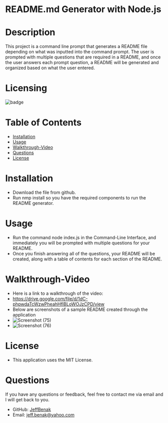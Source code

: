 # README.md Generator with Node.js
# Description
This project is a command line prompt that generates a README file depending on what was inputted into the command prompt. 
The user is prompted with multiple questions that are required in a README, and once the user answers each prompt question, a README will be generated and organized based on what the user entered.
# Licensing
![badge](https://img.shields.io/badge/license-MIT-blue)
# Table of Contents 
- [Installation](#installation)
- [Usage](#usage)
- [Walkthrough-Video](#walkthrough-video)
- [Questions](#questions)
- [License](#license)
# Installation
- Download the file from github.
- Run nmp install so you have the required components to run the README generator.
# Usage 
- Run the command node index.js in the Command-Line Interface, and immediately you will be prompted with multiple questions for your README. 
- Once you finish answering all of the questions, your README will be created, along with a table of contents for each section of the README.
# Walkthrough-Video 
- Here is a link to a walkthrough of the video:
- https://drive.google.com/file/d/1dC-phpwdaTcWzwPheahHfIBLoWOJzCPD/view
- Below are screenshots of a sample README created through the application
- ![Screenshot (75)](https://user-images.githubusercontent.com/87049684/135196760-a54302af-53ac-4a5e-ba05-2abf72e90aba.png)
- ![Screenshot (76)](https://user-images.githubusercontent.com/87049684/135196750-a18b014e-814a-4bb5-b9b8-06ea0df4ec76.png)
# License 
- This application uses the MIT License.
# Questions 
If you have any questions or feedback, feel free to contact me via email and I will get back to you.
- GitHub: [JeffBenak](https://github.com/jeffbenak)
- Email: jeff.benak@yahoo.com


